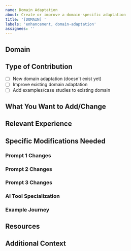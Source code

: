 ```yaml
---
name: Domain Adaptation
about: Create or improve a domain-specific adaptation
title: '[DOMAIN] '
labels: 'enhancement, domain-adaptation'
assignees: ''
---
```


## Domain
<!-- Which field/domain? (e.g., Data Science, Mobile Dev, etc.) -->


## Type of Contribution
<!-- Check one -->
- [ ] New domain adaptation (doesn't exist yet)
- [ ] Improve existing domain adaptation
- [ ] Add examples/case studies to existing domain

## What You Want to Add/Change


## Relevant Experience
<!-- Your background in this domain (helps us understand the context) -->


## Specific Modifications Needed
### Prompt 1 Changes
<!-- What should change in the Learning Roadmap prompt? -->

### Prompt 2 Changes
<!-- What should change in the Tech Stack Analysis prompt? -->

### Prompt 3 Changes
<!-- What should change in the Senior-Junior Pattern? -->

### AI Tool Specialization
<!-- Which AI tools work best for what in this domain? -->

### Example Journey
<!-- Can you provide a "Sam's Journey" style narrative for this domain? -->

## Resources
<!-- Links to domain-specific resources, communities, tools -->


## Additional Context
<!-- Any other relevant information -->
